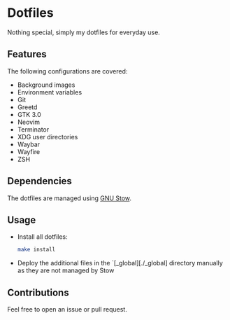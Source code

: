# Dotfiles

Nothing special, simply my dotfiles for everyday use.

## Features

The following configurations are covered:

* Background images
* Environment variables
* Git
* Greetd
* GTK 3.0
* Neovim
* Terminator
* XDG user directories
* Waybar
* Wayfire
* ZSH

## Dependencies

The dotfiles are managed using [GNU Stow](https://www.gnu.org/software/stow/).

## Usage

* Install all dotfiles:
  ```sh
  make install
  ```

* Deploy the additional files in the `[_global][./_global] directory manually
  as they are not managed by Stow

## Contributions

Feel free to open an issue or pull request.
